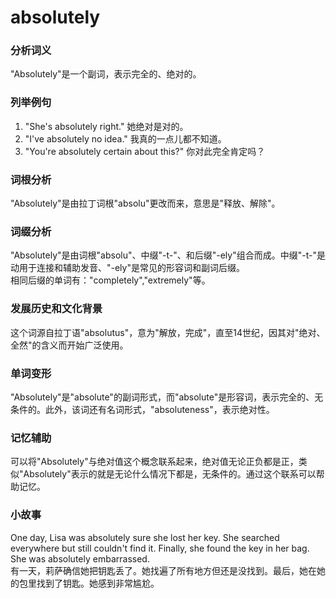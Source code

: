 # absolutely

### 分析词义

  

"Absolutely"是一个副词，表示完全的、绝对的。

  

### 列举例句

  

1.  "She's absolutely right." 她绝对是对的。
2.  "I've absolutely no idea." 我真的一点儿都不知道。
3.  "You're absolutely certain about this?" 你对此完全肯定吗？

  

### 词根分析

  

"Absolutely"是由拉丁词根"absolu"更改而来，意思是"释放、解除"。

  

### 词缀分析

  

"Absolutely"是由词根"absolu"、中缀"-t-"、和后缀"-ely"组合而成。中缀"-t-"是动用于连接和辅助发音、"-ely"是常见的形容词和副词后缀。  
相同后缀的单词有："completely","extremely"等。

  

### 发展历史和文化背景

  

这个词源自拉丁语"absolutus"，意为"解放，完成"，直至14世纪，因其对"绝对、全然"的含义而开始广泛使用。

  

### 单词变形

  

"Absolutely"是"absolute"的副词形式，而"absolute"是形容词，表示完全的、无条件的。此外，该词还有名词形式，"absoluteness"，表示绝对性。

  

### 记忆辅助

  

可以将"Absolutely"与绝对值这个概念联系起来，绝对值无论正负都是正，类似"Absolutely"表示的就是无论什么情况下都是，无条件的。通过这个联系可以帮助记忆。

  

### 小故事

  

One day, Lisa was absolutely sure she lost her key. She searched everywhere but still couldn't find it. Finally, she found the key in her bag. She was absolutely embarrassed.  
有一天，莉萨确信她把钥匙丢了。她找遍了所有地方但还是没找到。最后，她在她的包里找到了钥匙。她感到非常尴尬。

